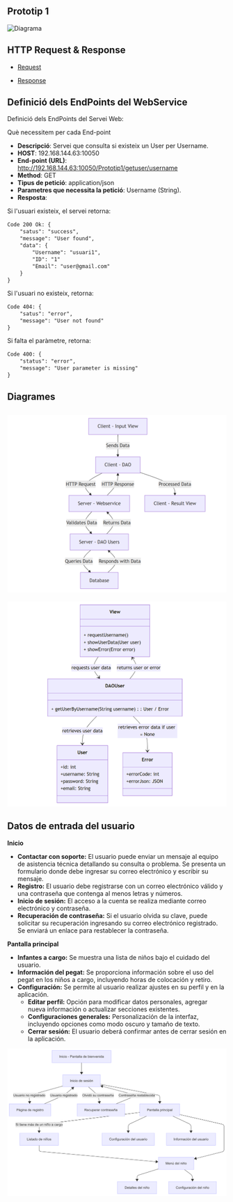 
## Prototip 1
![Diagrama](diagramaPrototip1.png)

## HTTP Request & Response

- [Request](../Informació/http.request.md)

- [Response](../Informació/http.response.md)


## Definició dels EndPoints del WebService
Definició dels EndPoints del Servei Web:

Què necessitem per cada End-point

- <b>Descripció</b>: Servei que consulta si existeix un User per Username.
- <b>HOST</b>: 192.168.144.63:10050
- <b>End-point (URL)</b>: http://192.168.144.63:10050/Prototip1/getuser/username
- <b>Method</b>: GET
- <b>Tipus de petició</b>: application/json
- <b>Parametres que necessita la petició</b>: Username (String).
- <b>Resposta</b>: 

Si l'usuari existeix, el servei retorna: 
         


    Code 200 Ok: {
        "satus": "success",
        "message": "User found",
        "data": {
            "Username": "usuari1",
            "ID": "1"
            "Email": "user@gmail.com"
        } 
    }

Si l'usuari no existeix, retorna:    



    Code 404: {
        "satus": "error",
        "message": "User not found"
    }

Si falta el paràmetre, retorna:

    Code 400: {
        "status": "error",
        "message": "User parameter is missing"
    }


## Diagrames 
![DAO](diagramaDAO.PNG)
------
![List](diagramaList.PNG)


## <b>Datos de entrada del usuario</b>

<b>Inicio</b>
- <b>Contactar con soporte:</b> El usuario puede enviar un mensaje al equipo de asistencia técnica detallando su consulta o problema. Se presenta un formulario donde debe ingresar su correo electrónico y escribir su mensaje.
- <b>Registro:</b> El usuario debe registrarse con un correo electrónico válido y una contraseña que contenga al menos letras y números.
- <b>Inicio de sesión:</b> El acceso a la cuenta se realiza mediante correo electrónico y contraseña.
- <b>Recuperación de contraseña:</b> Si el usuario olvida su clave, puede solicitar su recuperación ingresando su correo electrónico registrado. Se enviará un enlace para restablecer la contraseña.

<b>Pantalla principal</b>
- <b>Infantes a cargo:</b> Se muestra una lista de niños bajo el cuidado del usuario.
- <b>Información del pegat:</b> Se proporciona información sobre el uso del pegat en los niños a cargo, incluyendo horas de colocación y retiro.
- <b>Configuración:</b> Se permite al usuario realizar ajustes en su perfil y en la aplicación.
  - <b>Editar perfil:</b> Opción para modificar datos personales, agregar nueva información o actualizar secciones existentes.
  - <b>Configuraciones generales:</b> Personalización de la interfaz, incluyendo opciones como modo oscuro y tamaño de texto.
  - <b>Cerrar sesión:</b> El usuario deberá confirmar antes de cerrar sesión en la aplicación.

![NouUsers](flowchartNouUser.png)